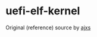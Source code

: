 # uefi-elf-kernel

Original (reference) source by [ajxs](https://github.com/ajxs/uefi-elf-bootloader)
